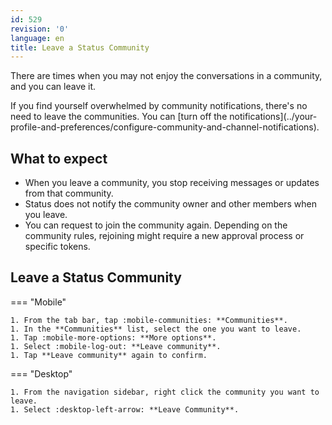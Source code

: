 ```yaml
---
id: 529
revision: '0'
language: en
title: Leave a Status Community
---
```


There are times when you may not enjoy the conversations in a community, and you can leave it.

<Admonition type="tip">
If you find yourself overwhelmed by community notifications, there's no need to leave the communities. You can [turn off the notifications](../your-profile-and-preferences/configure-community-and-channel-notifications).
</Admonition>

## What to expect

- When you leave a community, you stop receiving messages or updates from that community.
- Status does not notify the community owner and other members when you leave.
- You can request to join the community again. Depending on the community rules, rejoining might require a new approval process or specific tokens.

## Leave a Status Community

=== "Mobile"

    1. From the tab bar, tap :mobile-communities: **Communities**.
    1. In the **Communities** list, select the one you want to leave.
    1. Tap :mobile-more-options: **More options**.
    1. Select :mobile-log-out: **Leave community**.
    1. Tap **Leave community** again to confirm.

=== "Desktop"

    1. From the navigation sidebar, right click the community you want to leave.
    1. Select :desktop-left-arrow: **Leave Community**.
